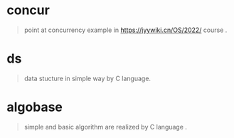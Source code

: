 # concur
> point at concurrency example in https://jyywiki.cn/OS/2022/ course .

# ds
> data stucture in simple way by C language.  

# algobase
> simple and basic algorithm are realized by C language .  